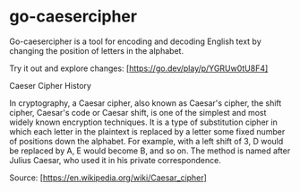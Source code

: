 # go-caesercipher

Go-caesercipher is a tool for encoding and decoding English text by
changing the position of letters in the alphabet.

Try it out and explore changes: [https://go.dev/play/p/YGRUw0tU8F4]



Caeser Cipher History

In cryptography, a Caesar cipher, also known as Caesar's cipher, the shift cipher,
Caesar's code or Caesar shift, is one of the simplest and most widely known encryption
techniques. It is a type of substitution cipher in which each letter in the plaintext
is replaced by a letter some fixed number of positions down the alphabet. For example,
with a left shift of 3, D would be replaced by A, E would become B, and so on. The
method is named after Julius Caesar, who used it in his private correspondence.

Source: [https://en.wikipedia.org/wiki/Caesar_cipher]

